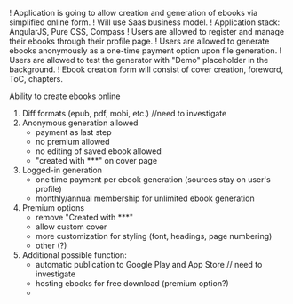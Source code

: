 ! Application is going to allow creation and generation of ebooks via simplified online form.
! Will use Saas business model.
! Application stack: AngularJS, Pure CSS, Compass
! Users are allowed to register and manage their ebooks through their profile page.
! Users are allowed to generate ebooks anonymously as a one-time payment option upon file generation.
! Users are allowed to test the generator with "Demo" placeholder in the background.
! Ebook creation form will consist of cover creation, foreword, ToC, chapters.


Ability to create ebooks online
  1. Diff formats (epub, pdf, mobi, etc.) //need to investigate
  2. Anonymous generation allowed
      - payment as last step
      - no premium allowed
      - no editing of saved ebook allowed
      - "created with ***" on cover page
  3. Logged-in generation
      - one time payment per ebook generation (sources stay on user's profile)
      - monthly/annual membership for unlimited ebook generation
  4. Premium options
      - remove "Created with ***"
      - allow custom cover
      - more customization for styling (font, headings, page numbering)
      - other (?)
  5. Additional possible function:
      - automatic publication to Google Play and App Store // need to investigate
      - hosting ebooks for free download (premium option?)
      -
